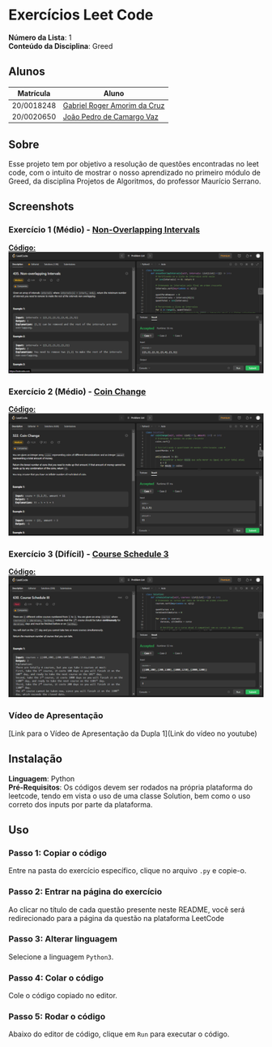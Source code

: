 # Exercícios Leet Code

**Número da Lista**: 1<br>
**Conteúdo da Disciplina**: Greed<br>

## Alunos
|Matrícula | Aluno |
| -- | -- |
| 20/0018248  |  [Gabriel Roger Amorim da Cruz](https://github.com/GabrielRoger07) |
| 20/0020650  |  [João Pedro de Camargo Vaz](https://github.com/JoaoPedro0803) |

## Sobre 
Esse projeto tem por objetivo a resolução de questões encontradas no leet code, com o intuito de mostrar o nosso aprendizado no primeiro módulo de Greed, da disciplina Projetos de Algoritmos, do professor Maurício Serrano.

## Screenshots
### Exercício 1 (Médio) - [Non-Overlapping Intervals](https://leetcode.com/problems/non-overlapping-intervals/description/)
[**Código:**](https://github.com/projeto-de-algoritmos/Greed_Exercicios_LeetCode/blob/master/Non-OverlappingIntervals/nonOverlappingIntervals.py)<br>
![Non-Overlapping Intervals](/assets/NonOverlappingIntervals_Resultado.png)

### Exercício 2 (Médio) - [Coin Change](https://leetcode.com/problems/coin-change/description/)
[**Código:**](https://github.com/projeto-de-algoritmos/Greed_Exercicios_LeetCode/blob/master/CoinChange/coinChange.py)<br>
![Coin Change](/assets/CoinChange_Resultado.png)

### Exercício 3 (Difícil) - [Course Schedule 3](https://leetcode.com/problems/course-schedule-iii/description/)
[**Código:**](https://github.com/projeto-de-algoritmos/Greed_Exercicios_LeetCode/blob/master/CourseSchedule3/courseSchedule3.py)<br>
![Course Schedule 3](/assets/CourseSchedule3_Resultado.png)

### Vídeo de Apresentação
[Link para o Vídeo de Apresentação da Dupla 1](Link do vídeo no youtube)

## Instalação 
**Linguagem**: Python<br>
**Pré-Requisitos**: Os códigos devem ser rodados na própria plataforma do leetcode, tendo em vista o uso de uma classe Solution, bem como o uso correto dos inputs por parte da plataforma.

## Uso 
### Passo 1: Copiar o código
Entre na pasta do exercício específico, clique no arquivo `.py` e copie-o.

### Passo 2: Entrar na página do exercício
Ao clicar no título de cada questão presente neste README, você será redirecionado para a página da questão na plataforma LeetCode

### Passo 3: Alterar linguagem 
Selecione a linguagem `Python3`.

### Passo 4: Colar o código
Cole o código copiado no editor.

### Passo 5: Rodar o código
Abaixo do editor de código, clique em `Run` para executar o código.
